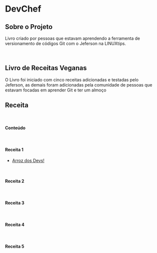 # DevChef

## Sobre o Projeto

Livro criado por pessoas que estavam aprendendo a ferramenta de versionamento de códigos Git com o Jeferson na LINUXtips.

&nbsp;
## Livro de Receitas Veganas

O Livro foi iniciado com cinco receitas adicionadas e testadas pelo Jeferson, as demais foram adicionadas pela comunidade de pessoas que estavam focadas em aprender Git e ter um almoço 

## Receita

&nbsp;
#### Conteúdo 

&nbsp;
#### Receita 1
- [Arroz dos Devs!](receitas/arroz.md)

&nbsp;
#### Receita 2

&nbsp;
#### Receita 3

&nbsp;
#### Receita 4

&nbsp;
#### Receita 5
